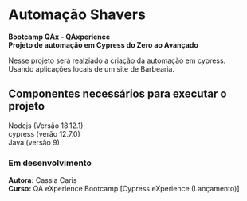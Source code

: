 # Automação Shavers

**Bootcamp QAx - QAxperience** <br>
**Projeto de automação em Cypress do Zero ao Avançado**<br>

Nesse projeto será realziado a criação da automação em cypress.<br>
Usando aplicações locais de um site de Barbearia.


## Componentes necessários para executar o projeto
Nodejs (Versão 18.12.1)<br>
cypress (verão 12.7.0)<br>
Java (versão 9)

### **Em desenvolvimento**

**Autora:** Cassia Caris<br>
**Curso:** QA eXperience Bootcamp [Cypress eXperience (Lançamento)]